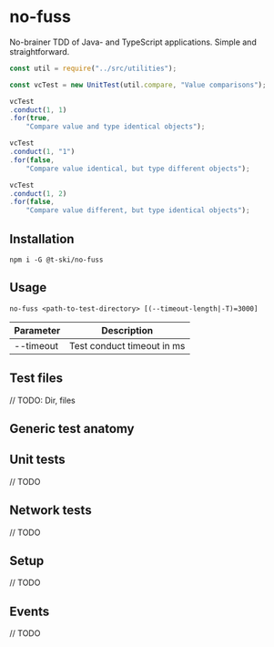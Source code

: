 # no-fuss

No-brainer TDD of Java- and TypeScript applications. Simple and straightforward.

``` js
const util = require("../src/utilities");

const vcTest = new UnitTest(util.compare, "Value comparisons");

vcTest
.conduct(1, 1)
.for(true,
    "Compare value and type identical objects");

vcTest
.conduct(1, "1")
.for(false,
    "Compare value identical, but type different objects");

vcTest
.conduct(1, 2)
.for(false,
    "Compare value different, but type identical objects");
```

## Installation

``` cli
npm i -G @t-ski/no-fuss
```

## Usage

``` cli
no-fuss <path-to-test-directory> [(--timeout-length|-T)=3000]
```

| Parameter | Description |
| --------- | ----------- |
| --timeout | Test conduct timeout in ms |

## Test files

// TODO: Dir, files

## Generic test anatomy

## Unit tests

// TODO

## Network tests

// TODO

## Setup

// TODO

## Events

// TODO